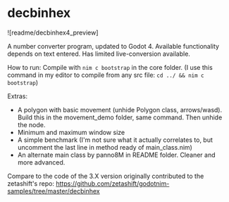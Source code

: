 # decbinhex

![readme/decbinhex4_preview]

A number converter program, updated to Godot 4. Available functionality depends on text entered. Has limited live-conversion available.

How to run: Compile with `nim c bootstrap` in the core folder. (I use this command in my editor to compile from any src file: `cd ../ && nim c bootstrap`)

Extras:

- A polygon with basic movement (unhide Polygon class, arrows/wasd). Build this in the movement_demo folder, same command. Then unhide the node.
- Minimum and maximum window size
- A simple benchmark (I'm not sure what it actually correlates to, but uncomment the last line in method ready of main_class.nim)
- An alternate main class by panno8M in README folder. Cleaner and more advanced.

Compare to the code of the 3.X version originally contributed to the zetashift's repo: https://github.com/zetashift/godotnim-samples/tree/master/decbinhex
